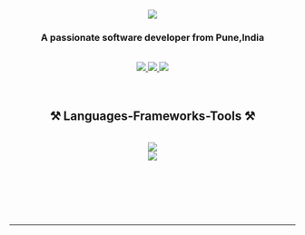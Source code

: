 
<h1 align="center">
    <img src="https://readme-typing-svg.herokuapp.com/?font=Righteous&size=35&center=true&vCenter=true&width=500&height=70&duration=4000&lines=Hi+There!+👋;+I'm+Rahul+Misal!;" />
</h1>
<h3 align="center">A passionate software developer from Pune,India </h3>
<br/>
<div align="center">
 </div>
<div align="center"> 
  <a href="mailto:codesrahul96@gmail.com">
    <img src="https://img.shields.io/badge/Gmail-333333?style=for-the-badge&logo=gmail&logoColor=red" />
  </a>
  <a href="https://linkedin.com/in/codesrahul" target="_blank">
    <img src="https://img.shields.io/badge/LinkedIn-0077B5?style=for-the-badge&logo=linkedin&logoColor=white" target="_blank" />
  </a>
<a href="https://twitter.com/codesrahul" target="_blank">
  <img src="https://img.shields.io/badge/Twitter-1DA1F2?style=for-the-badge&logo=twitter&logoColor=white" />
</a>
  <!-- sqlite, safari, google-chrome are other good icon options -->
  </a>
</div>
 <br><br>
<h2 align="center">⚒️ Languages-Frameworks-Tools ⚒️</h2>
<br/>
<div align="center" >
    <img src="https://skillicons.dev/icons?i=react,javascript,html,tailwind,firebase,css,redux,git,bootstrap,babel,jest" />
  <br>
    <img src="https://skillicons.dev/icons?i=webpack,figma,vercel,nodejs,python,typescript,c,nextjs,mysql" /><br>
</div>
<br/>
<br><br>

<br/><br/>
<hr/>
